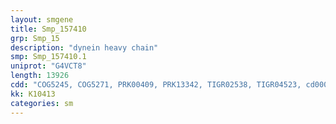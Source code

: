 ```yaml
---
layout: smgene
title: Smp_157410
grp: Smp_15
description: "dynein heavy chain"
smp: Smp_157410.1
uniprot: "G4VCT8"
length: 13926
cdd: "COG5245, COG5271, PRK00409, PRK13342, TIGR02538, TIGR04523, cd00009, cl15084, cl15086, cl20241, cl20356, cl20357, cl21455, pfam03028, pfam04111, pfam07728, pfam08385, pfam08393, pfam12774, pfam12775, pfam12777, pfam12780, pfam12781, smart00382"
kk: K10413
categories: sm
---
```


